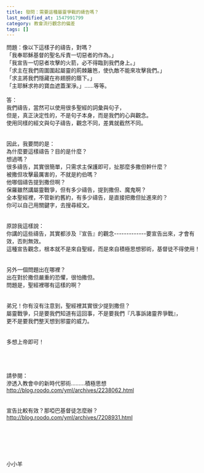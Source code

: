 ```yaml
---
title: 發問：需要這種屬靈爭戰的禱告嗎？
last_modified_at: 1547991799
category: 教會流行觀念的偏差
tags: []
---
```


問題：像以下這樣子的禱告，對嗎？<br>「我奉耶穌基督的聖名斥責一切惡者的作為。」<br>「我宣告一切惡者攻擊的火箭，必不得臨到我們身上。」<br>「求主在我們周圍圍起屬靈的荊棘籬笆，使仇敵不能來攻擊我們。」<br>「求主將我們隱藏在祢翅膀的蔭下。」<br>「主耶穌求祢的寶血遮蓋潔淨。」……等等。<br><!--more--><br>答：<br>我們禱告，當然可以使用很多聖經的詞彙與句子，<br>但是，真正決定性的，不是句子本身，而是我們的心與觀念。<br>使用同樣的經文與句子禱告，觀念不同，差異就截然不同。<br><br><br>因此，我要問的是：<br>為什麼要這樣禱告？目的是什麼？<br>想過嗎？<br>很多禱告，其實很簡單，只需求主保護即可，扯那麼多撒但幹什麼？<br>被撒但攻擊最厲害的，不就是約伯嗎？<br>他哪個禱告提到撒但啊？<br>保羅雖然講屬靈戰爭，但有多少禱告，提到撒但、魔鬼啊？<br>全本聖經裡，不管新約舊約，有多少禱告，是直接把撒但扯進來的？<br>你可以自己用關鍵字，去搜尋經文。<br> <br><br>原諒我這樣說：<br>你講的這些禱告，其實都涉及『宣告』的觀念-------------要宣告出來，才會有效，否則無效。<br>這種宣告觀念，根本就不是來自聖經，而是來自積極思想邪術，基督徒不得使用！<br> <br><br>另外一個問題出在哪裡？<br>出在對於撒但嚴重的恐懼，很怕撒但。<br>問題是，聖經裡哪有這樣的啊？<br> <br><br>弟兄！你有沒有注意到，聖經裡其實很少提到撒但？<br>屬靈戰爭，只是要我們知道有這回事，不是要我們『凡事訴諸靈界爭戰』，<br>更不是要我們整天想到邪靈的威力。<br> <br><br>多想上帝即可！<br><br> <br><br><br>請參閱：<br>滲透入教會中的新時代邪術………積極思想<br>http://blog.roodo.com/yml/archives/2238062.html<br><br><br>宣告比較有效？那啞巴基督徒怎麼辦？<br>http://blog.roodo.com/yml/archives/7208931.html<br><br><br><br><br><br><br>小小羊<br><br><br><br><br><br><br><br>

